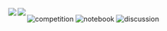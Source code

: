<a href="https://github.com/sot2542/github-readme-stats">
  <img align="left" src="https://github-readme-stats.vercel.app/api?username=sot2542&count_private=true&show_icons=true&theme=dracula" />
</a>
<a href="https://github.com/sot2542/github-readme-stats">
  <img align="left" src="https://github-readme-stats.vercel.app/api/top-langs/?username=sot2542&theme=dracula" />
</a>

![competition](https://road-to-kaggle-grandmaster.vercel.app/api/badges/sot2542/competition)
![notebook](https://road-to-kaggle-grandmaster.vercel.app/api/badges/sot2542/notebook)
![discussion](https://road-to-kaggle-grandmaster.vercel.app/api/badges/sot2542/discussion)
